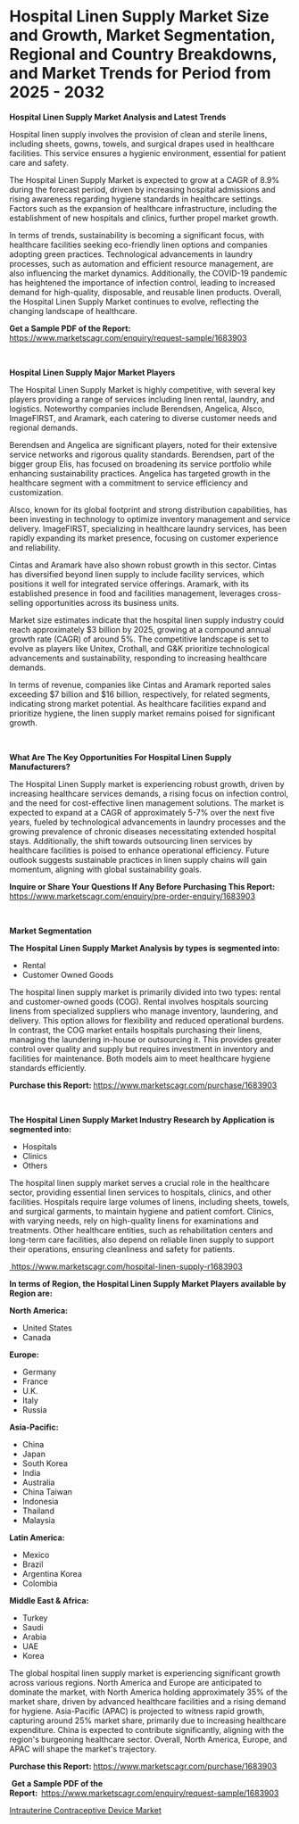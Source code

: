 <p><h1>Hospital Linen Supply Market Size and Growth, Market Segmentation, Regional and Country Breakdowns, and Market Trends for Period from 2025 -  2032</h1></p><p><strong>Hospital Linen Supply Market Analysis and Latest Trends</strong></p>
<p><p>Hospital linen supply involves the provision of clean and sterile linens, including sheets, gowns, towels, and surgical drapes used in healthcare facilities. This service ensures a hygienic environment, essential for patient care and safety.</p><p>The Hospital Linen Supply Market is expected to grow at a CAGR of 8.9% during the forecast period, driven by increasing hospital admissions and rising awareness regarding hygiene standards in healthcare settings. Factors such as the expansion of healthcare infrastructure, including the establishment of new hospitals and clinics, further propel market growth. </p><p>In terms of trends, sustainability is becoming a significant focus, with healthcare facilities seeking eco-friendly linen options and companies adopting green practices. Technological advancements in laundry processes, such as automation and efficient resource management, are also influencing the market dynamics. Additionally, the COVID-19 pandemic has heightened the importance of infection control, leading to increased demand for high-quality, disposable, and reusable linen products. Overall, the Hospital Linen Supply Market continues to evolve, reflecting the changing landscape of healthcare.</p></p>
<p><strong>Get a Sample PDF of the Report:&nbsp;</strong> <a href="https://www.marketscagr.com/enquiry/request-sample/1683903?utm_campaign=2782&utm_medium=2&utm_source=Github&utm_content=ia&utm_term=03032025&utm_id=hospital-linen-supply">https://www.marketscagr.com/enquiry/request-sample/1683903</a></p>
<p>&nbsp;</p>
<p><strong>Hospital Linen Supply Major Market Players</strong></p>
<p><p>The Hospital Linen Supply Market is highly competitive, with several key players providing a range of services including linen rental, laundry, and logistics. Noteworthy companies include Berendsen, Angelica, Alsco, ImageFIRST, and Aramark, each catering to diverse customer needs and regional demands.</p><p>Berendsen and Angelica are significant players, noted for their extensive service networks and rigorous quality standards. Berendsen, part of the bigger group Elis, has focused on broadening its service portfolio while enhancing sustainability practices. Angelica has targeted growth in the healthcare segment with a commitment to service efficiency and customization.</p><p>Alsco, known for its global footprint and strong distribution capabilities, has been investing in technology to optimize inventory management and service delivery. ImageFIRST, specializing in healthcare laundry services, has been rapidly expanding its market presence, focusing on customer experience and reliability.</p><p>Cintas and Aramark have also shown robust growth in this sector. Cintas has diversified beyond linen supply to include facility services, which positions it well for integrated service offerings. Aramark, with its established presence in food and facilities management, leverages cross-selling opportunities across its business units.</p><p>Market size estimates indicate that the hospital linen supply industry could reach approximately $3 billion by 2025, growing at a compound annual growth rate (CAGR) of around 5%. The competitive landscape is set to evolve as players like Unitex, Crothall, and G&K prioritize technological advancements and sustainability, responding to increasing healthcare demands.</p><p>In terms of revenue, companies like Cintas and Aramark reported sales exceeding $7 billion and $16 billion, respectively, for related segments, indicating strong market potential. As healthcare facilities expand and prioritize hygiene, the linen supply market remains poised for significant growth.</p></p>
<p>&nbsp;</p>
<p><strong>What Are The Key Opportunities For Hospital Linen Supply Manufacturers?</strong></p>
<p><p>The Hospital Linen Supply market is experiencing robust growth, driven by increasing healthcare services demands, a rising focus on infection control, and the need for cost-effective linen management solutions. The market is expected to expand at a CAGR of approximately 5-7% over the next five years, fueled by technological advancements in laundry processes and the growing prevalence of chronic diseases necessitating extended hospital stays. Additionally, the shift towards outsourcing linen services by healthcare facilities is poised to enhance operational efficiency. Future outlook suggests sustainable practices in linen supply chains will gain momentum, aligning with global sustainability goals.</p></p>
<p><strong>Inquire or Share Your Questions If Any Before Purchasing This Report:</strong> <a href="https://www.marketscagr.com/enquiry/pre-order-enquiry/1683903?utm_campaign=2782&utm_medium=2&utm_source=Github&utm_content=ia&utm_term=03032025&utm_id=hospital-linen-supply">https://www.marketscagr.com/enquiry/pre-order-enquiry/1683903</a></p>
<p>&nbsp;</p>
<p><strong>Market Segmentation</strong></p>
<p><strong>The Hospital Linen Supply Market Analysis by types is segmented into:</strong></p>
<p><ul><li>Rental</li><li>Customer Owned Goods</li></ul></p>
<p><p>The hospital linen supply market is primarily divided into two types: rental and customer-owned goods (COG). Rental involves hospitals sourcing linens from specialized suppliers who manage inventory, laundering, and delivery. This option allows for flexibility and reduced operational burdens. In contrast, the COG market entails hospitals purchasing their linens, managing the laundering in-house or outsourcing it. This provides greater control over quality and supply but requires investment in inventory and facilities for maintenance. Both models aim to meet healthcare hygiene standards efficiently.</p></p>
<p><strong>Purchase this Report:&nbsp;</strong><a href="https://www.marketscagr.com/purchase/1683903?utm_campaign=2782&utm_medium=2&utm_source=Github&utm_content=ia&utm_term=03032025&utm_id=hospital-linen-supply">https://www.marketscagr.com/purchase/1683903</a></p>
<p>&nbsp;</p>
<p><strong>The Hospital Linen Supply Market Industry Research by Application is segmented into:</strong></p>
<p><ul><li>Hospitals</li><li>Clinics</li><li>Others</li></ul></p>
<p><p>The hospital linen supply market serves a crucial role in the healthcare sector, providing essential linen services to hospitals, clinics, and other facilities. Hospitals require large volumes of linens, including sheets, towels, and surgical garments, to maintain hygiene and patient comfort. Clinics, with varying needs, rely on high-quality linens for examinations and treatments. Other healthcare entities, such as rehabilitation centers and long-term care facilities, also depend on reliable linen supply to support their operations, ensuring cleanliness and safety for patients.</p></p>
<p><a href="https://www.marketscagr.com/hospital-linen-supply-r1683903?utm_campaign=2782&utm_medium=2&utm_source=Github&utm_content=ia&utm_term=03032025&utm_id=hospital-linen-supply">&nbsp;https://www.marketscagr.com/hospital-linen-supply-r1683903</a></p>
<p><strong>In terms of Region, the Hospital Linen Supply Market Players available by Region are:</strong></p>
<p>
    <p> <strong> North America: </strong>
        <ul>
            <li>United States</li>
            <li>Canada</li>
        </ul>
        </p> 
    <p> <strong> Europe: </strong>
        <ul>
            <li>Germany</li>
            <li>France</li>
            <li>U.K.</li>
            <li>Italy</li>
            <li>Russia</li>
        </ul>
        </p> 
    <p> <strong> Asia-Pacific: </strong>
        <ul>
            <li>China</li>
            <li>Japan</li>
            <li>South Korea</li>
            <li>India</li>
            <li>Australia</li>
            <li>China Taiwan</li>
            <li>Indonesia</li>
            <li>Thailand</li>
            <li>Malaysia</li>
        </ul>
        </p> 
    <p> <strong> Latin America: </strong>
        <ul>
            <li>Mexico</li>
            <li>Brazil</li>
            <li>Argentina Korea</li>
            <li>Colombia</li>
        </ul>
        </p> 
    <p> <strong> Middle East & Africa: </strong>
        <ul>
            <li>Turkey</li>
            <li>Saudi</li>
            <li>Arabia</li>
            <li>UAE</li>
            <li>Korea</li>
        </ul>
    </p>
    </p>
<p><p>The global hospital linen supply market is experiencing significant growth across various regions. North America and Europe are anticipated to dominate the market, with North America holding approximately 35% of the market share, driven by advanced healthcare facilities and a rising demand for hygiene. Asia-Pacific (APAC) is projected to witness rapid growth, capturing around 25% market share, primarily due to increasing healthcare expenditure. China is expected to contribute significantly, aligning with the region's burgeoning healthcare sector. Overall, North America, Europe, and APAC will shape the market's trajectory.</p></p>
<p><strong>Purchase this Report: </strong><a href="https://www.marketscagr.com/purchase/1683903?utm_campaign=2782&utm_medium=2&utm_source=Github&utm_content=ia&utm_term=03032025&utm_id=hospital-linen-supply">https://www.marketscagr.com/purchase/1683903</a></p>
<p>&nbsp;<strong>Get a Sample PDF of the Report:&nbsp;&nbsp;</strong><a href="https://www.marketscagr.com/enquiry/request-sample/1683903?utm_campaign=2782&utm_medium=2&utm_source=Github&utm_content=ia&utm_term=03032025&utm_id=hospital-linen-supply">https://www.marketscagr.com/enquiry/request-sample/1683903</a></p>
<p><strong></strong></p>
<p><p><a href="https://github.com/elitasvimal/Market-Research-Report-List-1/blob/main/intrauterine-contraceptive-device-market.md?utm_campaign=2782&utm_medium=2&utm_source=Github&utm_content=ia&utm_term=03032025&utm_id=hospital-linen-supply">Intrauterine Contraceptive Device Market</a></p></p>